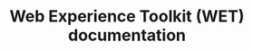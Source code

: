 ---
published: true
layout: "default-theme-wet-boew-en"
filename_fr: "index-fr"
title: Web Experience Toolkit (WET) documentation
description: Web Experience Toolkit (WET) documentation
modified: "Date modified (YYYY-MM-DD) / Date de modification (AAAA-MM-JJ)"
---